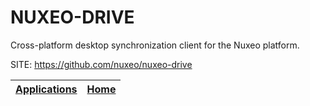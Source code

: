 # NUXEO-DRIVE
 
 Cross-platform desktop synchronization client for the Nuxeo platform.
 
 SITE: https://github.com/nuxeo/nuxeo-drive

 | [Applications](https://portable-linux-apps.github.io/apps.html) | [Home](https://portable-linux-apps.github.io)
 | --- | --- |
